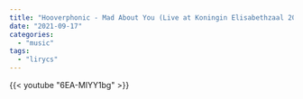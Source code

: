 ```yaml
---
title: "Hooverphonic - Mad About You (Live at Koningin Elisabethzaal 2012)"
date: "2021-09-17"
categories:
  - "music" 
tags: 
  - "lirycs"
---
```

<!--more-->
{{< youtube "6EA-MIYY1bg" >}}
